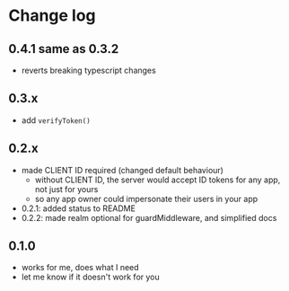 # Change log

## 0.4.1 same as 0.3.2

- reverts breaking typescript changes

## 0.3.x

- add `verifyToken()`

## 0.2.x

- made CLIENT ID required (changed default behaviour)
  - without CLIENT ID, the server would accept ID tokens for any app, not just for yours
  - so any app owner could impersonate their users in your app
- 0.2.1: added status to README
- 0.2.2: made realm optional for guardMiddleware, and simplified docs

## 0.1.0

- works for me, does what I need
- let me know if it doesn't work for you
